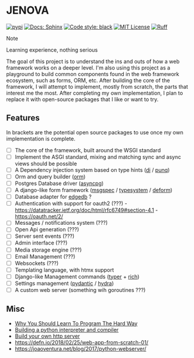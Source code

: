 # JENOVA

[![pypi](https://badge.fury.io/py/jenova.svg)](https://pypi.org/project/jenova/)
[![Docs: Sphinx](https://img.shields.io/badge/sphinx-docs-blue.svg)](https://tobi-de.github.io/jenova)
[![Code style: black](https://img.shields.io/badge/code%20style-black-000000.svg)](https://github.com/psf/black)
[![MIT License](https://img.shields.io/badge/license-MIT-blue.svg)](https://github.com/Tobi-De/jenova/blob/main/LICENSE)
[![Ruff](https://img.shields.io/endpoint?url=https://raw.githubusercontent.com/astral-sh/ruff/main/assets/badge/v2.json)](https://github.com/astral-sh/ruff)


> [!Note]
> Learning experience, nothing serious

The goal of this project is to understand the ins and outs of how a web framework works on a deeper level. I'm also using this project as a playground to build common components found in the web framework ecosystem, such as forms, ORM, etc. After building the core of the framework, I will attempt to implement, mostly from scratch, the parts that interest me the most. After completing my own implementation, I plan to replace it with open-source packages that I like or want to try.

## Features

In brackets are the potential open source packages to use once my own implementation is complete.

- [ ] The core of the framework, built around the WSGI standard
- [ ] Implement the ASGI standard, mixing and matching sync and async views should be possible
- [ ] A Dependency injection system based on type hints ([di](https://github.com/adriangb/di/) / [punq](https://github.com/bobthemighty/punq))
- [ ] Orm and query builder ([orm](https://github.com/encode/orm))
- [ ] Postgres Database driver ([asyncpg](https://magicstack.github.io/asyncpg/current/))
- [ ] A django-like form framework ([msgspec](https://github.com/jcrist/msgspec) / [typesystem](https://github.com/encode/typesystem) / [deform](https://github.com/Pylons/deform))
- [ ] Database adapter for [edgedb](https://github.com/edgedb/edgedb) ?
- [ ] Authentication with support for oauth2 (???) -  https://datatracker.ietf.org/doc/html/rfc6749#section-4.1 - https://oauth.net/2/
- [ ] Messages / notifications system (???)
- [ ] Open Api generation  (???)
- [ ] Server sent events (???)
- [ ] Admin interface (???)
- [ ] Media storage engine (???)
- [ ] Email Management (???)
- [ ] Websockets (???)
- [ ] Templating language, with htmx support
- [ ] Django-like Management commands ([typer](https://github.com/tiangolo/typer) + [rich](https://github.com/Textualize/rich))
- [ ] Settings management ([pydantic](https://github.com/samuelcolvin/pydantic/) / [hydra](https://github.com/facebookresearch/hydra))
- [ ] A custom web server (something wih goroutines ???)

## Misc

- [Why You Should Learn To Program The Hard Way](https://www.youtube.com/watch?v=Qf56xUKbx24)
- [Building a python interpreter and compiler](https://mathspp.com/blog/tag:bpci)
- [Build your own http server](https://app.codecrafters.io/courses/http-server/overview)
- https://defn.io/2018/02/25/web-app-from-scratch-01/
- https://joaoventura.net/blog/2017/python-webserver/
